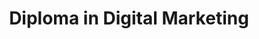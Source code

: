 ---
title: Diploma in Digital Marketing
id: ddm
category: "undergraduate-programme"
code_kl: KPT/JPS(N/342/4/0233)(MQA/PA14523)05/28
code_pg: KPT/JPS(N/342/4/0236)(MQA/PA15219)05/27
intake: 15 Jun & 24 Aug
note:
new_programme: true
---